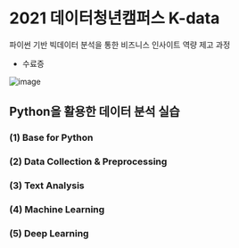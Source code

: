 # 2021 데이터청년캠퍼스 K-data

파이썬 기반 빅데이터 분석을 통한 비즈니스 인사이트 역량 제고 과정

- 수료증

![image](https://user-images.githubusercontent.com/87981867/140878034-5ac87997-aa47-490a-abb3-62d5469c096f.png)


## Python을 활용한 데이터 분석 실습

### (1) Base for Python
### (2) Data Collection & Preprocessing
### (3) Text Analysis
### (4) Machine Learning
### (5) Deep Learning

